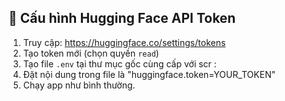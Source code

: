 ## 🔐 Cấu hình Hugging Face API Token

1. Truy cập: https://huggingface.co/settings/tokens
2. Tạo token mới (chọn quyền `read`)
3. Tạo file `.env` tại thư mục gốc cùng cấp với scr :
4. Đặt nội dung trong file là "huggingface.token=YOUR_TOKEN"
5. Chạy app như bình thường.